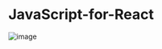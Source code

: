 # JavaScript-for-React

![image](https://github.com/Byrontosh/JavaScript-for-React/assets/26908663/ffff4fd3-83b5-4031-ae77-167b11a6a804)
